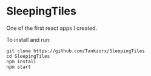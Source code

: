 # SleepingTiles
One of the first react apps I created.


To install and run:
``` 
git clone https://github.com/Tankzorx/SleepingTiles
cd SleepingTiles
npm install
npm start
```
